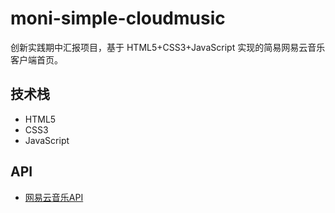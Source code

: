 # moni-simple-cloudmusic
创新实践期中汇报项目，基于 HTML5+CSS3+JavaScript 实现的简易网易云音乐客户端首页。

## 技术栈
- HTML5
- CSS3
- JavaScript

## API
- [网易云音乐API](https://binaryify.github.io/NeteaseCloudMusicApi/#/)